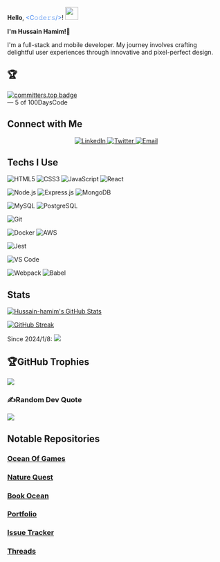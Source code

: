 𝐇𝐞𝐥𝐥𝐨, <span style="color: #3d82ef;">&lt;C𝚘𝚍𝚎𝚛𝚜/&gt;</span>! <img src="https://media.giphy.com/media/WUlplcMpOCEmTGBtBW/giphy.gif" width="30">
  </h1>
</div>

**I'm Hussain Hamim!👋**

I'm a full-stack and mobile developer. My journey involves crafting delightful user experiences through innovative and pixel-perfect design.

## 🏆
<div align="left" style="display: flex; align-items: center; gap: 15px;">
  <a href="https://user-badge.committers.top/afghanistan/Hussain-hamim">
    <img src="https://user-badge.committers.top/afghanistan/Hussain-hamim.svg" alt="committers.top badge">
  </a>
</div>
 — 5 of 100DaysCode

## Connect with Me

<div align="center">
  <a href="https://www.linkedin.com/in/hussain-hamim/">
    <img src="https://img.shields.io/badge/LinkedIn-0077B5?style=for-the-badge&logo=linkedin&logoColor=white" alt="LinkedIn">
  </a>
  <a href="https://twitter.com/hussainhamim_">
    <img src="https://img.shields.io/badge/Twitter-1DA1F2?style=for-the-badge&logo=twitter&logoColor=white" alt="Twitter">
  </a>
  <a href="mailto:mohammadhussainafghan83@gmail.com">
    <img src="https://img.shields.io/badge/Email-D14836?style=for-the-badge&logo=gmail&logoColor=white" alt="Email">
  </a>
</div>

## Techs I Use

  ![HTML5](https://img.shields.io/badge/HTML5-E34F26?style=flat&logo=html5&logoColor=white)
![CSS3](https://img.shields.io/badge/CSS3-1572B6?style=flat&logo=css3&logoColor=white)
![JavaScript](https://img.shields.io/badge/JavaScript-F7DF1E?style=flat&logo=javascript&logoColor=black) 
![React](https://img.shields.io/badge/React-61DAFB?style=flat&logo=react&logoColor=white)

![Node.js](https://img.shields.io/badge/Node.js-339933?style=flat&logo=node.js&logoColor=white)
![Express.js](https://img.shields.io/badge/Express.js-000000?style=flat&logo=express&logoColor=white)
![MongoDB](https://img.shields.io/badge/MongoDB-47A248?style=flat&logo=mongodb&logoColor=white)

![MySQL](https://img.shields.io/badge/MySQL-4479A1?style=flat&logo=mysql&logoColor=white)
![PostgreSQL](https://img.shields.io/badge/PostgreSQL-336791?style=flat&logo=postgresql&logoColor=white)

![Git](https://img.shields.io/badge/Git-F05032?style=flat&logo=git&logoColor=white)

![Docker](https://img.shields.io/badge/Docker-2496ED?style=flat&logo=docker&logoColor=white)
![AWS](https://img.shields.io/badge/AWS-232F3E?style=flat&logo=amazon-aws&logoColor=white)

![Jest](https://img.shields.io/badge/Jest-C21325?style=flat&logo=jest&logoColor=white)

![VS Code](https://img.shields.io/badge/VS_Code-007ACC?style=flat&logo=visual-studio-code&logoColor=white)

![Webpack](https://img.shields.io/badge/Webpack-8DD6F9?style=flat&logo=webpack&logoColor=black)
![Babel](https://img.shields.io/badge/Babel-F9DC3E?style=flat&logo=babel&logoColor=black)
                    
## Stats

[![Hussain-hamim's GitHub Stats](https://github-readme-stats.vercel.app/api?username=Hussain-hamim&show_icons=true&count_private=true&hide=contribs,prs&theme=radical)](https://github.com/Hussain-hamim)

[![GitHub Streak](https://github-readme-streak-stats.herokuapp.com/?user=Hussain-hamim)](https://github.com/Hussain-hamim)

Since 2024/1/8: 
![](https://komarev.com/ghpvc/?username=Hussain-hamim)

## 🏆GitHub Trophies
![](https://github-profile-trophy.vercel.app/?username=Hussain-hamim&theme=radical&no-frame=false&no-bg=false&margin-w=4)

### ✍️Random Dev Quote
![](https://quotes-github-readme.vercel.app/api?type=horizontal&theme=radical)

## Notable Repositories
### [Ocean Of Games](https://github.com/Hussain-hamim/ocean-of-games)
### [Nature Quest](https://github.com/Hussain-hamim/NatureQuest)
### [Book Ocean](https://github.com/Hussain-hamim/book-ocean)
### [Portfolio](https://hussain-hamim.vercel.app/)
### [Issue Tracker](https://github.com/Hussain-hamim/issue-tracker)
### [Threads](https://github.com/Hussain-hamim/threads)


<!---
Hussain-hamim/Hussain-hamim is a ✨ special ✨ repository because its `README.md` (this file) appears on your GitHub profile.
You can click the Preview link to take a look at your changes.
--->
